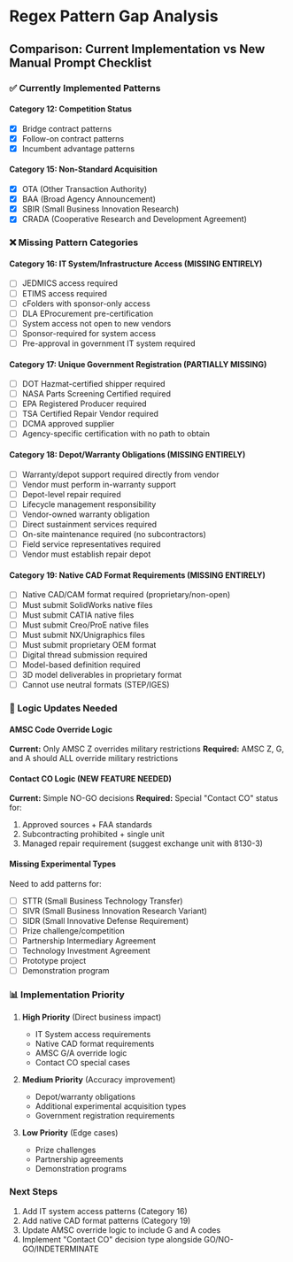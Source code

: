 # Regex Pattern Gap Analysis
## Comparison: Current Implementation vs New Manual Prompt Checklist

### ✅ Currently Implemented Patterns

#### Category 12: Competition Status
- [x] Bridge contract patterns
- [x] Follow-on contract patterns
- [x] Incumbent advantage patterns

#### Category 15: Non-Standard Acquisition
- [x] OTA (Other Transaction Authority)
- [x] BAA (Broad Agency Announcement)
- [x] SBIR (Small Business Innovation Research)
- [x] CRADA (Cooperative Research and Development Agreement)

### ❌ Missing Pattern Categories

#### Category 16: IT System/Infrastructure Access (MISSING ENTIRELY)
- [ ] JEDMICS access required
- [ ] ETIMS access required
- [ ] cFolders with sponsor-only access
- [ ] DLA EProcurement pre-certification
- [ ] System access not open to new vendors
- [ ] Sponsor-required for system access
- [ ] Pre-approval in government IT system required

#### Category 17: Unique Government Registration (PARTIALLY MISSING)
- [ ] DOT Hazmat-certified shipper required
- [ ] NASA Parts Screening Certified required
- [ ] EPA Registered Producer required
- [ ] TSA Certified Repair Vendor required
- [ ] DCMA approved supplier
- [ ] Agency-specific certification with no path to obtain

#### Category 18: Depot/Warranty Obligations (MISSING ENTIRELY)
- [ ] Warranty/depot support required directly from vendor
- [ ] Vendor must perform in-warranty support
- [ ] Depot-level repair required
- [ ] Lifecycle management responsibility
- [ ] Vendor-owned warranty obligation
- [ ] Direct sustainment services required
- [ ] On-site maintenance required (no subcontractors)
- [ ] Field service representatives required
- [ ] Vendor must establish repair depot

#### Category 19: Native CAD Format Requirements (MISSING ENTIRELY)
- [ ] Native CAD/CAM format required (proprietary/non-open)
- [ ] Must submit SolidWorks native files
- [ ] Must submit CATIA native files
- [ ] Must submit Creo/ProE native files
- [ ] Must submit NX/Unigraphics files
- [ ] Must submit proprietary OEM format
- [ ] Digital thread submission required
- [ ] Model-based definition required
- [ ] 3D model deliverables in proprietary format
- [ ] Cannot use neutral formats (STEP/IGES)

### 🔧 Logic Updates Needed

#### AMSC Code Override Logic
**Current:** Only AMSC Z overrides military restrictions
**Required:** AMSC Z, G, and A should ALL override military restrictions

#### Contact CO Logic (NEW FEATURE NEEDED)
**Current:** Simple NO-GO decisions
**Required:** Special "Contact CO" status for:
1. Approved sources + FAA standards
2. Subcontracting prohibited + single unit
3. Managed repair requirement (suggest exchange unit with 8130-3)

#### Missing Experimental Types
Need to add patterns for:
- [ ] STTR (Small Business Technology Transfer)
- [ ] SIVR (Small Business Innovation Research Variant)
- [ ] SIDR (Small Innovative Defense Requirement)
- [ ] Prize challenge/competition
- [ ] Partnership Intermediary Agreement
- [ ] Technology Investment Agreement
- [ ] Prototype project
- [ ] Demonstration program

### 📊 Implementation Priority

1. **High Priority** (Direct business impact)
   - IT System access requirements
   - Native CAD format requirements
   - AMSC G/A override logic
   - Contact CO special cases

2. **Medium Priority** (Accuracy improvement)
   - Depot/warranty obligations
   - Additional experimental acquisition types
   - Government registration requirements

3. **Low Priority** (Edge cases)
   - Prize challenges
   - Partnership agreements
   - Demonstration programs

### Next Steps
1. Add IT system access patterns (Category 16)
2. Add native CAD format patterns (Category 19)
3. Update AMSC override logic to include G and A codes
4. Implement "Contact CO" decision type alongside GO/NO-GO/INDETERMINATE